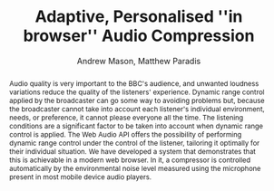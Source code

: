 --- 
  title: "Adaptive, Personalised ''in browser'' Audio Compression" 
  abstract: "Audio quality is very important to the BBC's audience, and unwanted loudness variations reduce the quality of the listeners' experience. Dynamic range control applied by the broadcaster can go some way to avoiding problems but, because the broadcaster cannot take into account each listener's individual environment, needs, or preference, it cannot please everyone all the time. The listening conditions are a significant factor to be taken into account when dynamic range control is applied. The Web Audio API offers the possibility of performing dynamic range control under the control of the listener, tailoring it optimally for their individual situation. We have developed a system that demonstrates that this is achievable in a modern web browser. In it, a compressor is controlled automatically by the environmental noise level measured using the microphone present in most mobile device audio players." 
  address: "Paris" 
  author: "Andrew Mason, Matthew Paradis" 
  booktitle: "Proceedings of the International Web Audio Conference" 
  editor: "Samuel Goldszmidt, Norbert Schnell, Victor Saiz, Benjamin Matuszewski" 
  month: "Proceedings of the International Web Audio Conference"
  pages: "12--15" 
  publisher: "IRCAM" 
  series: "WAC '15"
  type: "Poster"  
  year: "2015" 
  id: "2015_EA_25" 
  tags: year2015 
  pdflink: /_data/papers/pdf/2015/2015_25.pdf
  ISSN: 2663-5844
---